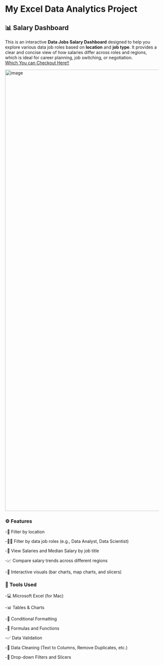 # My Excel Data Analytics Project

## 📊 Salary Dashboard
This is an interactive **Data Jobs Salary Dashboard** designed to help you explore various data job roles based on **location** and **job type**. It provides a clear and concise view of how salaries differ across roles and regions, which is ideal for career planning, job switching, or negotiation.  
[Which You can Checkout Here!!](Excel-Dashboard%20Project)

<img width="1440" alt="image" src="https://github.com/user-attachments/assets/6fc838c6-d864-440f-b6ad-0161c649dd38" />

### ⚙️ Features
-📍 Filter by location

-👨‍💻 Filter by data job roles (e.g., Data Analyst, Data Scientist)

-💸 View Salaries and Median Salary by job title

-📈 Compare salary trends across different regions

-🧭 Interactive visuals (bar charts, map charts, and slicers)

### 📌 Tools Used
-💻 Microsoft Excel (for Mac)

-📊 Tables & Charts

-🎨 Conditional Formatting

-🧮 Formulas and Functions

-✅ Data Validation

-🧹 Data Cleaning (Text to Columns, Remove Duplicates, etc.)

-🔽 Drop-down Filters and Slicers
